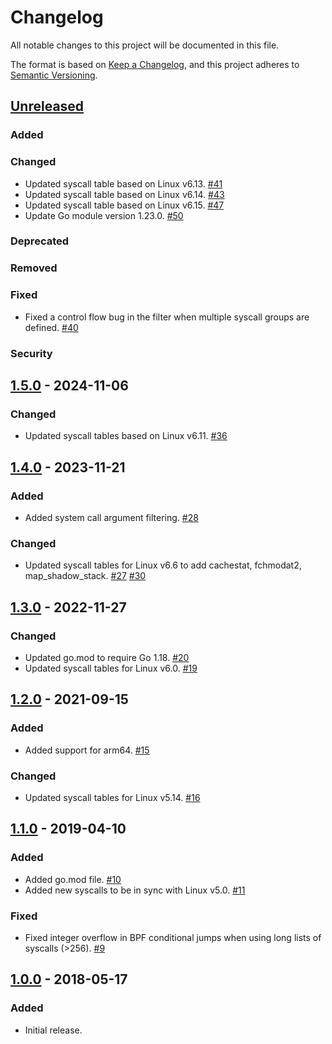 # Changelog
All notable changes to this project will be documented in this file.

The format is based on [Keep a Changelog](https://keepachangelog.com/en/1.0.0/),
and this project adheres to [Semantic Versioning](https://semver.org/spec/v2.0.0.html).

## [Unreleased]

### Added

### Changed

- Updated syscall table based on Linux v6.13. [#41](https://github.com/elastic/go-seccomp-bpf/pull/41)
- Updated syscall table based on Linux v6.14. [#43](https://github.com/elastic/go-seccomp-bpf/pull/43)
- Updated syscall table based on Linux v6.15. [#47](https://github.com/elastic/go-seccomp-bpf/pull/47)
- Update Go module version 1.23.0. [#50](https://github.com/elastic/go-seccomp-bpf/pull/50)

### Deprecated

### Removed

### Fixed

- Fixed a control flow bug in the filter when multiple syscall groups are defined. [#40](https://github.com/elastic/go-seccomp-bpf/issues/40)

### Security

## [1.5.0] - 2024-11-06

### Changed

- Updated syscall tables based on Linux v6.11. [#36](https://github.com/elastic/go-seccomp-bpf/pull/36)
 
## [1.4.0] - 2023-11-21

### Added

- Added system call argument filtering. [#28](https://github.com/elastic/go-seccomp-bpf/pull/28)

### Changed

- Updated syscall tables for Linux v6.6 to add cachestat, fchmodat2, map_shadow_stack. [#27](https://github.com/elastic/go-seccomp-bpf/pull/27) [#30](https://github.com/elastic/go-seccomp-bpf/pull/30)

## [1.3.0] - 2022-11-27

### Changed

- Updated go.mod to require Go 1.18. [#20](https://github.com/elastic/go-seccomp-bpf/pull/20)
- Updated syscall tables for Linux v6.0. [#19](https://github.com/elastic/go-seccomp-bpf/pull/19)

## [1.2.0] - 2021-09-15

### Added

- Added support for arm64. [#15](https://github.com/elastic/go-seccomp-bpf/pull/15)

### Changed

- Updated syscall tables for Linux v5.14. [#16](https://github.com/elastic/go-seccomp-bpf/pull/16)

## [1.1.0] - 2019-04-10

### Added
- Added go.mod file. [#10](https://github.com/elastic/go-seccomp-bpf/pull/10)
- Added new syscalls to be in sync with Linux v5.0. [#11](https://github.com/elastic/go-seccomp-bpf/pull/11)

### Fixed
- Fixed integer overflow in BPF conditional jumps when using long lists of
  syscalls (>256). [#9](https://github.com/elastic/go-seccomp-bpf/pull/9)

## [1.0.0] - 2018-05-17

### Added
- Initial release.

[Unreleased]: https://github.com/elastic/go-seccomp-bpf/compare/v1.5.0...HEAD
[1.5.0]: https://github.com/elastic/go-seccomp-bpf/releases/v1.5.0
[1.4.0]: https://github.com/elastic/go-seccomp-bpf/releases/v1.4.0
[1.3.0]: https://github.com/elastic/go-seccomp-bpf/releases/v1.3.0
[1.2.0]: https://github.com/elastic/go-seccomp-bpf/releases/v1.2.0
[1.1.0]: https://github.com/elastic/go-seccomp-bpf/releases/v1.1.0
[1.0.0]: https://github.com/elastic/go-seccomp-bpf/releases/v1.0.0
